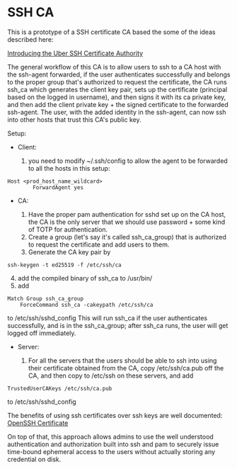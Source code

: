 # SSH CA

This is a prototype of a SSH certificate CA based the some of the ideas described here:

[Introducing the Uber SSH Certificate Authority](https://medium.com/uber-security-privacy/introducing-the-uber-ssh-certificate-authority-4f840839c5cc)

The general workflow of this CA is to allow users to ssh to a CA host with the ssh-agent forwarded, if the user authenticates successfully and belongs to the proper group that's authorized to request the certificate, the CA runs ssh_ca which generates the client key pair, sets up the certificate (principal based on the logged in username), and then signs it with its ca private key, and then add the client private key + the signed certificate to the forwarded ssh-agent. The user, with the added identity in the ssh-agent, can now ssh into other hosts that trust this CA's public key.

Setup:

* Client:

   1. you need to modify ~/.ssh/config to allow the agent to be forwarded to all the hosts in this setup:
```
Host <prod_host_name_wildcard>
        ForwardAgent yes
```

* CA:

  1. Have the proper pam authentication for sshd set up on the CA host, the CA is the only server that we should use password +  some kind of TOTP for authentication.
  2. Create a group (let's say it's called ssh_ca_group)  that is authorized to request the certificate and add users to them.
  3. Generate the CA key pair by
```
ssh-keygen -t ed25519 -f /etc/ssh/ca
```
  4. add the compiled binary of ssh_ca to /usr/bin/
  5. add
```
Match Group ssh_ca_group
	ForceCommand ssh_ca -cakeypath /etc/ssh/ca
```
to /etc/ssh/sshd_config
This will run ssh_ca if the user authenticates successfully, and is in the ssh_ca_group; after ssh_ca runs, the user will get logged off immediately.

* Server:

   1. For all the servers that the users should be able to ssh into using their certificate obtained from the CA, copy /etc/ssh/ca.pub off the CA, and then copy to /etc/ssh on these servers, and add
```
TrustedUserCAKeys /etc/ssh/ca.pub
```
to /etc/ssh/sshd_config


The benefits of using ssh certificates over ssh keys are well documented:
[OpenSSH Certificate](https://blog.habets.se/2011/07/OpenSSH-certificates.html)

On top of that, this approach allows admins to use the well understood authentication and authorization built into ssh and pam to securely issue time-bound ephemeral access to the users without actually storing any credential on disk.

